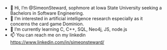 - 👋 Hi, I’m @SimeonSteward, sophmore at Iowa State University seeking a Bachelors in Software Engineering. 
- 👀 I’m interested in artificial intelligence research especially as it concerns the card game Dominion. 
- 🌱 I’m currently learning C, C++, SQL, Neo4j, JS, node.js
- 📫 You can reach me on my linkedin https://www.linkedin.com/in/simeonsteward/

<!---
SimeonSteward/SimeonSteward is a ✨ special ✨ repository because its `README.md` (this file) appears on your GitHub profile.
You can click the Preview link to take a look at your changes.
--->
